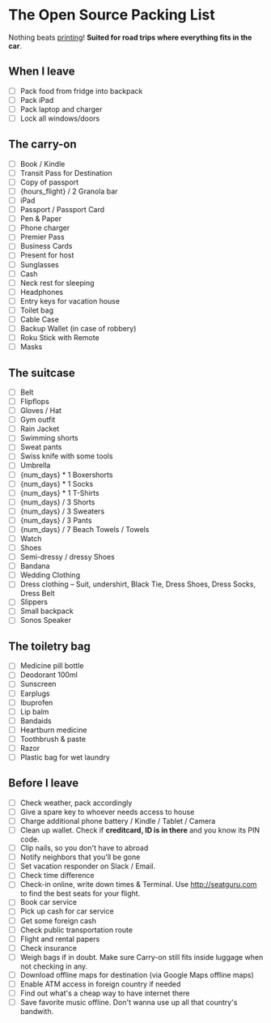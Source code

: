 # The Open Source Packing List

Nothing beats [printing](https://raw.github.com/hjhart/packing-list/main/README.md)! **Suited for road trips where everything fits in the car**.

## When I leave

- [ ] Pack food from fridge into backpack
- [ ] Pack iPad
- [ ] Pack laptop and charger
- [ ] Lock all windows/doors

## The carry-on

- [ ] Book / Kindle
- [ ] Transit Pass for Destination
- [ ] Copy of passport
- [ ] {hours_flight} / 2 Granola bar
- [ ] iPad
- [ ] Passport / Passport Card
- [ ] Pen & Paper
- [ ] Phone charger
- [ ] Premier Pass
- [ ] Business Cards
- [ ] Present for host
- [ ] Sunglasses
- [ ] Cash
- [ ] Neck rest for sleeping
- [ ] Headphones
- [ ] Entry keys for vacation house
- [ ] Toilet bag
- [ ] Cable Case
- [ ] Backup Wallet (in case of robbery)
- [ ] Roku Stick with Remote
- [ ] Masks

## The suitcase

- [ ] Belt
- [ ] Flipflops
- [ ] Gloves / Hat
- [ ] Gym outfit
- [ ] Rain Jacket
- [ ] Swimming shorts
- [ ] Sweat pants
- [ ] Swiss knife with some tools
- [ ] Umbrella
- [ ] {num_days} \* 1 Boxershorts
- [ ] {num_days} \* 1 Socks
- [ ] {num_days} \* 1 T-Shirts
- [ ] {num_days} / 3 Shorts
- [ ] {num_days} / 3 Sweaters
- [ ] {num_days} / 3 Pants
- [ ] {num_days} / 7 Beach Towels / Towels
- [ ] Watch
- [ ] Shoes
- [ ] Semi-dressy / dressy Shoes
- [ ] Bandana
- [ ] Wedding Clothing
- [ ] Dress clothing – Suit, undershirt, Black Tie, Dress Shoes, Dress Socks, Dress Belt
- [ ] Slippers
- [ ] Small backpack
- [ ] Sonos Speaker

## The toiletry bag

- [ ] Medicine pill bottle
- [ ] Deodorant 100ml
- [ ] Sunscreen
- [ ] Earplugs
- [ ] Ibuprofen
- [ ] Lip balm
- [ ] Bandaids
- [ ] Heartburn medicine
- [ ] Toothbrush & paste
- [ ] Razor
- [ ] Plastic bag for wet laundry

## Before I leave

- [ ] Check weather, pack accordingly
- [ ] Give a spare key to whoever needs access to house
- [ ] Charge additional phone battery / Kindle / Tablet / Camera
- [ ] Clean up wallet. Check if **creditcard, ID is in there** and you know its PIN code.
- [ ] Clip nails, so you don't have to abroad
- [ ] Notify neighbors that you'll be gone
- [ ] Set vacation responder on Slack / Email.
- [ ] Check time difference
- [ ] Check-in online, write down times & Terminal. Use http://seatguru.com to find the best seats for your flight.
- [ ] Book car service
- [ ] Pick up cash for car service
- [ ] Get some foreign cash
- [ ] Check public transportation route
- [ ] Flight and rental papers
- [ ] Check insurance
- [ ] Weigh bags if in doubt. Make sure Carry-on still fits inside luggage when not checking in any.
- [ ] Download offline maps for destination (via Google Maps offline maps)
- [ ] Enable ATM access in foreign country if needed
- [ ] Find out what's a cheap way to have internet there
- [ ] Save favorite music offline. Don't wanna use up all that country's bandwith.

